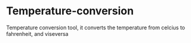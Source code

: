 # Temperature-conversion
Temperature conversion tool, it converts the temperature from celcius to fahrenheit, and viseversa 
